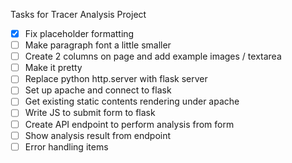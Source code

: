 Tasks for Tracer Analysis Project

 - [x] Fix placeholder formatting
 - [ ] Make paragraph font a little smaller
 - [ ] Create 2 columns on page and add example images / textarea
 - [ ] Make it pretty
 - [ ] Replace python http.server with flask server
 - [ ] Set up apache and connect to flask
 - [ ] Get existing static contents rendering under apache
 - [ ] Write JS to submit form to flask
 - [ ] Create API endpoint to perform analysis from form
 - [ ] Show analysis result from endpoint
 - [ ] Error handling items
